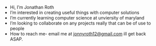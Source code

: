 -  Hi, I’m Jonathan Roth
-  I’m interested in creating useful things with computer solutions
-  I’m currently learning computer science at unviersity of maryland
-  I’m looking to collaborate on any projects really that can be of use to people
-  How to reach me- email me at jonnyroth12@gmail.com ill get back ASAP.

<!---
JonnyRoth2/JonnyRoth2 is a ✨ special ✨ repository because its `README.md` (this file) appears on your GitHub profile.
You can click the Preview link to take a look at your changes.
--->
